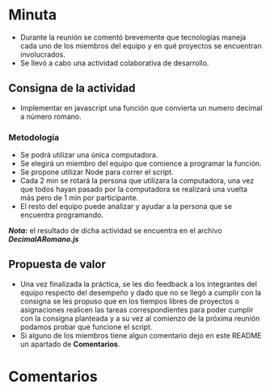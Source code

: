 # Minuta

* Durante la reunión se comentó brevemente que tecnologías maneja cada uno de los miembros del equipo y en qué proyectos se encuentran involucrados.
* Se llevó a cabo una actividad colaborativa de desarrollo.

## Consigna de la actividad

* Implementar en javascript una función que convierta un numero decimal a número romano.

### Metodología

* Se podrá utilizar una única computadora.
* Se elegirá un miembro del equipo que comience a programar la función.
* Se propone utilizar Node para correr el script.
* Cada 2 min se rotará la persona que utilizara la computadora, una vez que todos hayan pasado por la computadora se realizará una vuelta más pero de 1 min por participante.
* El resto del equipo puede analizar y ayudar a la persona que se encuentra programando.

**_Nota:_** el resultado de dicha actividad se encuentra en el archivo **_DecimalARomano.js_**

## Propuesta de valor

* Una vez finalizada la práctica, se les dio feedback a los integrantes del equipo respecto del desempeño y dado que no se llegó a cumplir con la consigna se les propuso que en los tiempos libres de proyectos o asignaciones realicen las tareas correspondientes para poder cumplir con la consigna planteada y a su vez al comienzo de la próxima reunión podamos probar que funcione el script.
* Si alguno de los miembros tiene algun comentario dejo en este README un apartado de **Comentarios**.


# Comentarios
